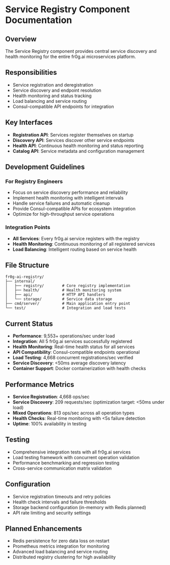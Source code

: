 # Service Registry Component Documentation

## Overview
The Service Registry component provides central service discovery and health monitoring for the entire fr0g.ai microservices platform.

## Responsibilities
- Service registration and deregistration
- Service discovery and endpoint resolution
- Health monitoring and status tracking
- Load balancing and service routing
- Consul-compatible API endpoints for integration

## Key Interfaces
- **Registration API**: Services register themselves on startup
- **Discovery API**: Services discover other service endpoints
- **Health API**: Continuous health monitoring and status reporting
- **Catalog API**: Service metadata and configuration management

## Development Guidelines
### For Registry Engineers
- Focus on service discovery performance and reliability
- Implement health monitoring with intelligent intervals
- Handle service failures and automatic cleanup
- Provide Consul-compatible APIs for ecosystem integration
- Optimize for high-throughput service operations

### Integration Points
- **All Services**: Every fr0g.ai service registers with the registry
- **Health Monitoring**: Continuous monitoring of all registered services
- **Load Balancing**: Intelligent routing based on service health

## File Structure
```
fr0g-ai-registry/
├── internal/
│   ├── registry/        # Core registry implementation
│   ├── health/          # Health monitoring system
│   ├── api/             # HTTP API handlers
│   └── storage/         # Service data storage
├── cmd/server/          # Main application entry point
└── test/                # Integration and load tests
```

## Current Status
- **Performance**: 9,553+ operations/sec under load
- **Integration**: All 5 fr0g.ai services successfully registered
- **Health Monitoring**: Real-time health status for all services
- **API Compatibility**: Consul-compatible endpoints operational
- **Load Testing**: 4,668 concurrent registrations/sec verified
- **Service Discovery**: <50ms average discovery latency
- **Container Support**: Docker containerization with health checks

## Performance Metrics
- **Service Registration**: 4,668 ops/sec
- **Service Discovery**: 209 requests/sec (optimization target: <50ms under load)
- **Mixed Operations**: 813 ops/sec across all operation types
- **Health Checks**: Real-time monitoring with <5s failure detection
- **Uptime**: 100% availability in testing

## Testing
- Comprehensive integration tests with all fr0g.ai services
- Load testing framework with concurrent operation validation
- Performance benchmarking and regression testing
- Cross-service communication matrix validation

## Configuration
- Service registration timeouts and retry policies
- Health check intervals and failure thresholds
- Storage backend configuration (in-memory with Redis planned)
- API rate limiting and security settings

## Planned Enhancements
- Redis persistence for zero data loss on restart
- Prometheus metrics integration for monitoring
- Advanced load balancing and service routing
- Distributed registry clustering for high availability
